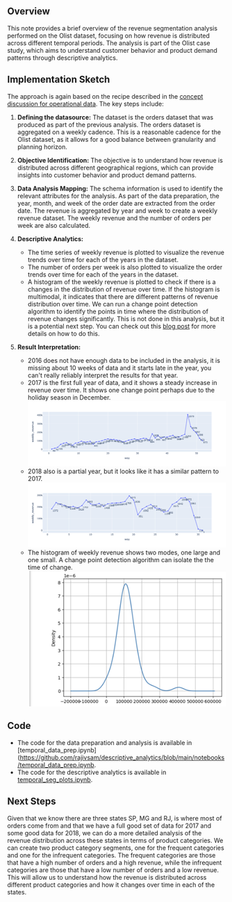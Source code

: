 ## Overview
This note provides a brief overview of the revenue segmentation analysis performed on the Olist dataset, focusing on how revenue is distributed across different temporal periods. The analysis is part of the Olist case study, which aims to understand customer behavior and product demand patterns through descriptive analytics.

## Implementation Sketch
The approach is again based on the recipe described in the [concept discussion for operational data](../concept_discussion/operational_data_prep.md). The key steps include:

1. **Defining the datasource:** The dataset is the orders dataset that was produced as part of the previous analysis. The orders dataset is aggregated on a weekly cadence. This is a reasonable cadence for the Olist dataset, as it allows for a good balance between granularity and planning horizon. 

2. **Objective Identification:** The objective is to understand how revenue is distributed across different geographical regions, which can provide insights into customer behavior and product demand patterns.
3. **Data Analysis Mapping:** The schema information is used to identify the relevant attributes for the analysis. As part of the data preparation, the year, month, and week of the order date are extracted from the order date. The revenue is aggregated by year and week to create a weekly revenue dataset. The weekly revenue and the number of orders per week are also calculated. 
4. **Descriptive Analytics:** 
    - The time series of weekly revenue is plotted to visualize the revenue trends over time for each of the years in the dataset.
    - The number of orders per week is also plotted to visualize the order trends over time for each of the years in the dataset.
    - A histogram of the weekly revenue is plotted to check if there is a changes in the distribution of revenue over time. If the histogram is multimodal, it indicates that there are different patterns of revenue distribution over time. We can run a change point detection algorithm to identify the points in time where the distribution of revenue changes significantly. This is not done in this analysis, but it is a potential next step. You can check out this [blog post](https://rajivsam.github.io/r2ds-blog/posts/hmm_r8/) for more details on how to do this.
5. **Result Interpretation:**
    - 2016 does not have enough data to be included in the analysis, it is missing about 10 weeks of data and it starts late in the year, you can't really reliably interpret the results for that year.
    - 2017 is the first full year of data, and it shows a steady increase in revenue over time. It shows one change point perhaps due to the holiday season in December.
  ![2017 Weekly Revenue](../../images/olist_2017_weekly_rev.png)
    - 2018 also is a partial year, but it looks like it has a similar pattern to 2017.
  ![2018 Weekly Revenue](../../images/olist_2018_weekly_rev.png)
    - The histogram of weekly revenue shows two modes, one large and one small. A change point detection algorithm can isolate the the time of change.
  ![weekly revenue KDE](../../images/kde_2017_weekly_rev.png)

## Code
   - The code for the data preparation and analysis is available in [temporal_data_prep.ipynb](https://github.com/rajivsam/descriptive_analytics/blob/main/notebooks/temporal_data_prep.ipynb.
   - The code for the descriptive analytics is available in [temporal_seg_plots.ipynb](https://github.com/rajivsam/descriptive_analytics/blob/main/notebooks/temporal_seg_plots.ipynb).

## Next Steps
Given that we know there are three states SP, MG and RJ, is where most of orders come from and that we have a full good set of data for 2017 and some good data for 2018, we can do a more detailed analysis of the revenue distribution across these states in terms of product categories. We can create two product category segments, one for the frequent categories and one for the infrequent categories. The frequent categories are those that have a high number of orders and a high revenue, while the infrequent categories are those that have a low number of orders and a low revenue. This will allow us to understand how the revenue is distributed across different product categories and how it changes over time in each of the states.